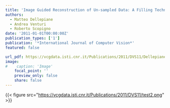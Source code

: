 ```yaml
---
title: 'Image Guided Reconstruction of Un-sampled Data: A Filling Technique for Cultural Heritage Models'
authors:
  - Matteo Dellepiane
  - Andrea Venturi
  - Roberto Scopigno
date: '2011-01-01T00:00:00Z'
publication_types: ['1']
publication: '*International Journal of Computer Vision*'
featured: false

url_pdf: https://vcgdata.isti.cnr.it/Publications/2011/DVS11/Dellepiane_et_al_ImageGuided.pdf
image:
#    caption: 'Image'
    focal_point: ''
    preview_only: false
    share: false
---
```

{{< figure src="https://vcgdata.isti.cnr.it/Publications/2011/DVS11/test2.png" >}}
